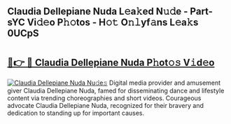 ## Claudia Dellepiane Nuda L𝚎a𝚔ed N𝚞𝚍e - Part-sYC Vi𝚍𝚎o P𝚑𝚘tos - H𝚘𝚝 O𝚗𝚕yf𝚊ns L𝚎a𝚔s 0UCpS

# <h2><a href="http://kfc6wko.oniu.top/?m=Claudia+Dellepiane+Nuda">🔗👉 🔴 Claudia Dellepiane Nuda P𝚑ot𝚘𝚜 V𝚒d𝚎o</a></h2>

[![Claudia Dellepiane Nuda Nu𝚍e𝚜](https://i.imgur.com/0qMVB7G.gif)](http://kfc6wko.oniu.top/?m=Claudia+Dellepiane+Nuda)
Digital media provider and amusement giver Claudia Dellepiane Nuda, famed for disseminating dance and lifestyle content via trending choreographies and short videos. Courageous advocate Claudia Dellepiane Nuda, recognized for their bravery and dedication to standing up for important causes.  
